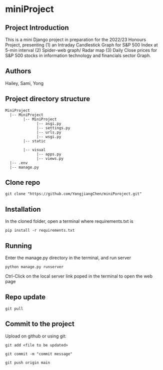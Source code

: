 # miniProject

## Project Introduction
This is a mini Django project in preparation for the 2022/23 Honours Project, presenting (1) an Intraday Candlestick Graph for S&P 500 Index at 5-min interval (2) Spider-web graph/ Radar map (3) Daily Close prices for S&P 500 stocks in information technology and financials sector Graph. 

## Authors

Hailey, Sami, Yong

## Project directory structure
```text
MiniProject
  |-- MiniProject
        |-- MiniProject
              |-- asgi.py
              |-- settings.py
              |-- urls.py
              |-- wsgi.py
        |-- static
              
        |-- visual
              |-- apps.py
              |-- views.py
  |-- .env
  |-- manage.py
```

## Clone repo
```shell
git clone "https://github.com/YongjiangChen/miniPoroject.git"
```
## Installation
In the cloned folder, open a terminal where requirements.txt is

```shell
pip install -r requirements.txt
```

## Running
Enter the manage.py directory in the terminal, and run server

```shell
python manage.py runserver
```
Ctrl-Click on the local server link poped in the terminal to open the web page

## Repo update
```shell
git pull
```

## Commit to the project
Upload on github or using git:
```shell
git add <file to be updated>
```

```shell
git commit -m "commit message"
```

```shell
git push origin main
```
